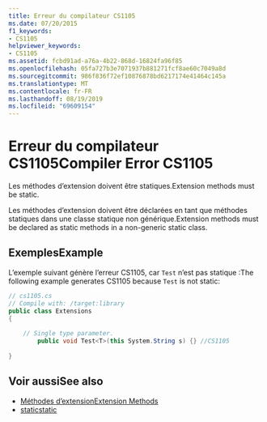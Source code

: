 ```yaml
---
title: Erreur du compilateur CS1105
ms.date: 07/20/2015
f1_keywords:
- CS1105
helpviewer_keywords:
- CS1105
ms.assetid: fcbd91ad-a76a-4b22-868d-16824fa96f85
ms.openlocfilehash: 05fa727b3e7071937b881271fcf8ae60c7049a8d
ms.sourcegitcommit: 986f836f72ef10876878bd6217174e41464c145a
ms.translationtype: MT
ms.contentlocale: fr-FR
ms.lasthandoff: 08/19/2019
ms.locfileid: "69609154"
---
```

# <a name="compiler-error-cs1105"></a><span data-ttu-id="9fe45-102">Erreur du compilateur CS1105</span><span class="sxs-lookup"><span data-stu-id="9fe45-102">Compiler Error CS1105</span></span>
<span data-ttu-id="9fe45-103">Les méthodes d’extension doivent être statiques.</span><span class="sxs-lookup"><span data-stu-id="9fe45-103">Extension methods must be static.</span></span>  
  
 <span data-ttu-id="9fe45-104">Les méthodes d’extension doivent être déclarées en tant que méthodes statiques dans une classe statique non générique.</span><span class="sxs-lookup"><span data-stu-id="9fe45-104">Extension methods must be declared as static methods in a non-generic static class.</span></span>  
  
## <a name="example"></a><span data-ttu-id="9fe45-105">Exemples</span><span class="sxs-lookup"><span data-stu-id="9fe45-105">Example</span></span>  
 <span data-ttu-id="9fe45-106">L’exemple suivant génère l’erreur CS1105, car `Test` n’est pas statique :</span><span class="sxs-lookup"><span data-stu-id="9fe45-106">The following example generates CS1105 because `Test` is not static:</span></span>  
  
```csharp  
// cs1105.cs  
// Compile with: /target:library  
public class Extensions  
{  
  
    // Single type parameter.  
        public void Test<T>(this System.String s) {} //CS1105  
  
}  
```  
  
## <a name="see-also"></a><span data-ttu-id="9fe45-107">Voir aussi</span><span class="sxs-lookup"><span data-stu-id="9fe45-107">See also</span></span>

- [<span data-ttu-id="9fe45-108">Méthodes d’extension</span><span class="sxs-lookup"><span data-stu-id="9fe45-108">Extension Methods</span></span>](../programming-guide/classes-and-structs/extension-methods.md)
- [<span data-ttu-id="9fe45-109">static</span><span class="sxs-lookup"><span data-stu-id="9fe45-109">static</span></span>](../language-reference/keywords/static.md)
